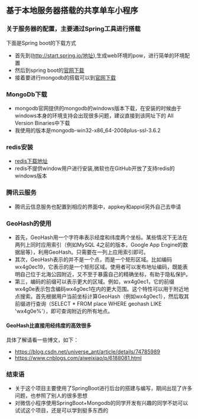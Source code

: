 ## 基于本地服务器搭载的共享单车小程序

### 关于服务器的配置，主要通过Spring工具进行搭载

下面是Spring boot的下载方式
 - 首先到(http://start.spring.io/地址),生成web环境的pow，进行简单的环境配置
 - 然后到spring boot的[官网下载](http://spring.io/tools/sts/all/)
 - 接着要进行mongodb的搭载可以到[官网下载](https://www.mongodb.com/download-center?jmp=nav#community)

### MongoDb下载
- mongodb官网提供的mongodb的windows版本下载，在安装的时候由于windows本身的环境支持会出现很多问题，建议直接到该网址下的 All Version Binaries中下载
- 我使用的版本是mongodb-win32-x86_64-2008plus-ssl-3.6.2

### redis安装
- [redis下载地址](https://redis.io/download) 
- redis不提供window用户进行安装,微软也在GitHub开放了支持redis的windows版本

### 腾讯云服务
- 腾讯云信息服务也配置到相应的界面中，appkey和appid另外自己去申请

### GeoHash的使用

 - 首先，GeoHash用一个字符串表示经度和纬度两个坐标。某些情况下无法在两列上同时应用索引（例如MySQL 4之前的版本，Google App Engine的数据层等），利用GeoHash。只需要在一列上应用索引即可。
 - 其次，GeoHash表示的并不是一个点，而是一个矩形区域。比如编码wx4g0ec19，它表示的是一个矩形区域。使用者可以发布地址编码，既能表明自己位于北海公园附近，又不至于暴露自己的精确坐标，有助于隐私保护。
 - 第三，编码的前缀可以表示更大的区域。例如，wx4g0ec1，它的前缀wx4g0e表示包含编码wx4g0ec1在内的更大范围。这个特性可以用于附近地点搜索。首先根据用户当前坐标计算GeoHash（例如wx4g0ec1），然后取其前缀进行查询（SELECT * FROM place WHERE geohash LIKE 'wx4g0e%'），即可查询附近的所有地点。

#### GeoHash比直接用经纬度的高效很多
具体了解请看一些博文，如下：
 - https://blog.csdn.net/universe_ant/article/details/74785989
 - https://www.cnblogs.com/aiweixiao/p/6188081.html


### 结束语
  - 关于这个项目主要使用了SpringBoot进行后台的搭建与编写，期间出现了许多问题，也参照了别人的很多思想
  - 对微信小程序使用SpringBoot+Mongodb的同学开发有兴趣的同学不妨可以试试这个项目，还是可以学到挺多东西的
